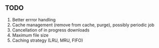 ## TODO

1. Better errror handling
2. Cache management (remove from cache, purge), possibly periodic job
3. Cancellation of in progress downloads
4. Maximum file size
5. Caching strategy (LRU, MRU, FIFO)
